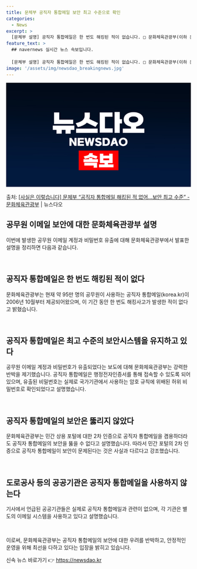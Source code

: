 ```yaml
---
title: 문체부 공직자 통합메일 보안 최고 수준으로 확인
categories:
  - News
excerpt: >
  [문체부 설명] 공직자 통합메일은 한 번도 해킹된 적이 없습니다. □ 문화체육관광부(이하 문체부)가 관리하고…
feature_text: >
  ## navernews 실시간 뉴스 속보입니다.

  [문체부 설명] 공직자 통합메일은 한 번도 해킹된 적이 없습니다. □ 문화체육관광부(이하 문체부)가 관리하고…
image: '/assets/img/newsdao_breakingnews.jpg'
---
```


![뉴스다오 속보](/assets/img/newsdao_breakingnews.jpg)

<p>출처: <a href="https://newsdao.kr/3839" rel="dofollow">[사실은 이렇습니다] 문체부 “공직자 통합메일 해킹된 적 없어…보안 최고 수준” - 문화체육관광부</a> | 뉴스다오</p>

<h2 data-ke-size="size26">공무원 이메일 보안에 대한 문화체육관광부 설명</h2>
이번에 발생한 공무원 이메일 계정과 비밀번호 유출에 대해 문화체육관광부에서 발표한 설명을 정리하면 다음과 같습니다.

<p data-ke-size="size16">&nbsp;</p>

<h2 data-ke-size="size24">공직자 통합메일은 한 번도 해킹된 적이 없다</h2>
문화체육관광부는 현재 약 95만 명의 공무원이 사용하는 공직자 통합메일(korea.kr)이 2006년 10월부터 제공되어왔으며, 이 기간 동안 한 번도 해킹사고가 발생한 적이 없다고 밝혔습니다.

<p data-ke-size="size16">&nbsp;</p>

<h2 data-ke-size="size24">공직자 통합메일은 최고 수준의 보안시스템을 유지하고 있다</h2>
공무원 이메일 계정과 비밀번호가 유출되었다는 보도에 대해 문화체육관광부는 강력한 반박을 제기했습니다. 공직자 통합메일은 행정전자인증서를 통해 접속할 수 있도록 되어 있으며, 유출된 비밀번호는 실제로 국가기관에서 사용하는 암호 규칙에 위배된 허위 비밀번호로 확인되었다고 설명했습니다.

<p data-ke-size="size16">&nbsp;</p>

<h2 data-ke-size="size24">공직자 통합메일의 보안은 뚫리지 않았다</h2>
문화체육관광부는 민간 상용 포털에 대한 2차 인증으로 공직자 통합메일을 겸용하더라도 공직자 통합메일의 보안을 뚫을 수 없다고 설명했습니다. 따라서 민간 포털의 2차 인증으로 공직자 통합메일이 보안이 문제된다는 것은 사실과 다르다고 강조했습니다.

<p data-ke-size="size16">&nbsp;</p>

<h2 data-ke-size="size24">도로공사 등의 공공기관은 공직자 통합메일을 사용하지 않는다</h2>
기사에서 언급된 공공기관들은 실제로 공직자 통합메일과 관련이 없으며, 각 기관은 별도의 이메일 시스템을 사용하고 있다고 설명했습니다.

<p data-ke-size="size16">&nbsp;</p>

이로써, 문화체육관광부는 공직자 통합메일의 보안에 대한 우려를 반박하고, 안정적인 운영을 위해 최선을 다하고 있다는 입장을 밝히고 있습니다. 

신속 뉴스 바로가기 👉 <a href="https://newsdao.kr" rel="dofollow">https://newsdao.kr</a>


